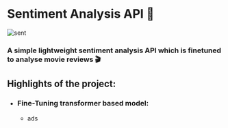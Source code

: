 # Sentiment Analysis API :movie_camera:

![sent](https://github.com/nihal-DS/Sentiment_Analysis/assets/120628216/6c112d66-7537-469d-a4ff-eca159564f0d)

### A simple lightweight sentiment analysis API which is finetuned to analyse movie reviews :clapper:

## Highlights of the project:
* ### Fine-Tuning transformer based model:
  - ads
